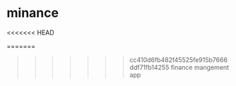 # minance
<<<<<<< HEAD

=======
>>>>>>> cc410d6fb482f45525fe915b7666ddf71fb14255
finance mangement app
